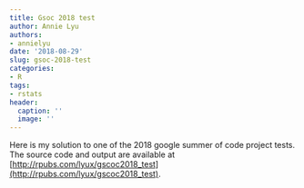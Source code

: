 ```yaml
---
title: Gsoc 2018 test
author: Annie Lyu
authors: 
- annielyu
date: '2018-08-29'
slug: gsoc-2018-test
categories:
- R
tags: 
- rstats
header:
  caption: ''
  image: ''
---
```


Here is my solution to one of the 2018 google summer of code project tests.
The source code and output are available at [http://rpubs.com/lyux/gscoc2018_test](http://rpubs.com/lyux/gscoc2018_test).

